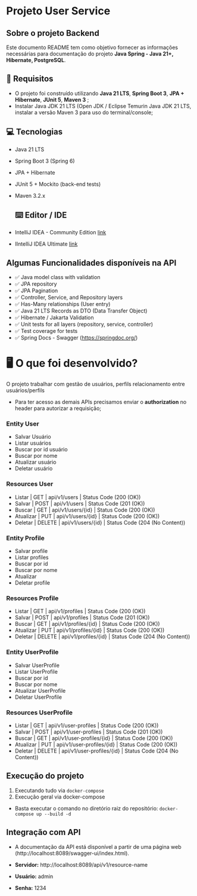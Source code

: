 # Projeto User Service

## Sobre o projeto Backend

Este documento README tem como objetivo fornecer as informações necessárias para documentação do projeto **Java Spring - Java 21+, Hibernate, PostgreSQL**.

## 🚨 Requisitos
- O projeto foi construído utilizando  **Java 21 LTS**,  **Spring Boot 3**, **JPA + Hibernate**, **JUnit 5**, **Maven 3** ;
- Instalar Java JDK 21 LTS (Open JDK / Eclipse Temurin Java JDK 21 LTS, instalar a versão Maven 3 para uso do terminal/console;

## 💻 Tecnologias
- Java 21 LTS
- Spring Boot 3 (Spring 6)
- JPA + Hibernate
- JUnit 5 + Mockito (back-end tests)
- Maven 3.2.x

  ## ⌨️ Editor / IDE
- IntelliJ IDEA - Community Edition [link](https://www.jetbrains.com/idea/download/download-thanks.html?platform=windows&code=IIC])
- IIntelliJ IDEA Ultimate [link](https://www.jetbrains.com/idea/download/download-thanks.html?platform=windows])

## Algumas Funcionalidades disponíveis na API

- ✅ Java model class with validation
- ✅ JPA repository
- ✅ JPA Pagination
- ✅ Controller, Service, and Repository layers
- ✅ Has-Many relationships (User entry)
- ✅ Java 21 LTS Records as DTO (Data Transfer Object)
- ✅ Hibernate / Jakarta Validation
- ✅ Unit tests for all layers (repository, service, controller)
- ✅ Test coverage for tests
- ✅ Spring Docs - Swagger (https://springdoc.org/)

# 🖥 O que foi desenvolvido?

O projeto trabalhar com gestão de usuários, perfils relacionamento entre usuários/perfils
- Para ter acesso as demais APIs precisamos enviar o **authorization** no header para autorizar a requisição;

### Entity User
- Salvar Usuário
- Listar usuários
- Buscar por id usuário
- Buscar por nome
- Atualizar usuário
- Deletar usuário

### Resources User
- Listar  | GET | api/v1/users | Status Code (200 (OK))
- Salvar  | POST | api/v1/users | Status Code (201 (OK)) 
- Buscar  | GET  | api/v1/users/{id} | Status Code (200 (OK))
- Atualizar | PUT | api/v1/users/{id} | Status Code (200 (OK))
- Deletar | DELETE | api/v1/users/{id} | Status Code (204 (No Content))

### Entity Profile
- Salvar profile
- Listar profiles
- Buscar por id
- Buscar por nome
- Atualizar
- Deletar profile

### Resources Profile
- Listar  | GET | api/v1/profiles | Status Code (200 (OK))
- Salvar  | POST | api/v1/profiles | Status Code (201 (OK))
- Buscar  | GET  | api/v1/profiles/{id} | Status Code (200 (OK))
- Atualizar | PUT | api/v1/profiles/{id} | Status Code (200 (OK))
- Deletar | DELETE | api/v1/profiles/{id} | Status Code (204 (No Content))

### Entity UserProfile
- Salvar UserProfile
- Listar UserProfile
- Buscar por id
- Buscar por nome
- Atualizar UserProfile
- Deletar UserProfile

### Resources UserProfile
- Listar  | GET | api/v1/user-profiles | Status Code (200 (OK))
- Salvar  | POST | api/v1/user-profiles | Status Code (201 (OK))
- Buscar  | GET  | api/v1/user-profiles/{id} | Status Code (200 (OK))
- Atualizar | PUT | api/v1/user-profiles/{id} | Status Code (200 (OK))
- Deletar | DELETE | api/v1/user-profiles/{id} | Status Code (204 (No Content))

## Execução do projeto

1. Executando tudo via `docker-compose`
2. Execução geral via docker-compose
- Basta executar o comando no diretório raiz do repositório:
`docker-compose up --build -d`

## Integração com API

- A documentação da API está disponível a partir de uma página web (http://localhost:8089/swagger-ui/index.html).

- **Servidor:** http://localhost:8089/api/v1/resource-name
- **Usuário:** admin
- **Senha:** 1234